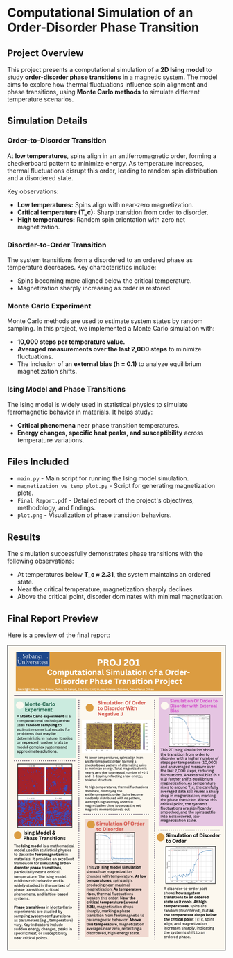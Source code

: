 # Computational Simulation of an Order-Disorder Phase Transition

## Project Overview
This project presents a computational simulation of a **2D Ising model** to study **order-disorder phase transitions** in a magnetic system. The model aims to explore how thermal fluctuations influence spin alignment and phase transitions, using **Monte Carlo methods** to simulate different temperature scenarios.

## Simulation Details

### Order-to-Disorder Transition
At **low temperatures**, spins align in an antiferromagnetic order, forming a checkerboard pattern to minimize energy. As temperature increases, thermal fluctuations disrupt this order, leading to random spin distribution and a disordered state.

Key observations:
- **Low temperatures:** Spins align with near-zero magnetization.
- **Critical temperature (T_c):** Sharp transition from order to disorder.
- **High temperatures:** Random spin orientation with zero net magnetization.

### Disorder-to-Order Transition
The system transitions from a disordered to an ordered phase as temperature decreases. Key characteristics include:
- Spins becoming more aligned below the critical temperature.
- Magnetization sharply increasing as order is restored.

### Monte Carlo Experiment
Monte Carlo methods are used to estimate system states by random sampling. In this project, we implemented a Monte Carlo simulation with:
- **10,000 steps per temperature value.**
- **Averaged measurements over the last 2,000 steps** to minimize fluctuations.
- The inclusion of an **external bias (h = 0.1)** to analyze equilibrium magnetization shifts.

### Ising Model and Phase Transitions
The Ising model is widely used in statistical physics to simulate ferromagnetic behavior in materials. It helps study:
- **Critical phenomena** near phase transition temperatures.
- **Energy changes, specific heat peaks, and susceptibility** across temperature variations.

## Files Included
- `main.py` - Main script for running the Ising model simulation.
- `magnetization_vs_temp_plot.py` - Script for generating magnetization plots.
- `Final Report.pdf` - Detailed report of the project's objectives, methodology, and findings.
- `plot.png` - Visualization of phase transition behaviors.

## Results
The simulation successfully demonstrates phase transitions with the following observations:
- At temperatures below **T_c ≈ 2.31**, the system maintains an ordered state.
- Near the critical temperature, magnetization sharply declines.
- Above the critical point, disorder dominates with minimal magnetization.

## Final Report Preview

Here is a preview of the final report:

![Final Report Screenshot](final%20report.png)

